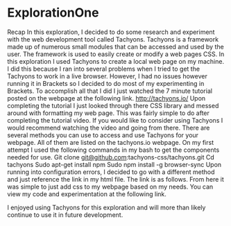 # ExplorationOne
Recap
	In this exploration, I decided to do some research and experiment with the web development tool called Tachyons. Tachyons is a framework made up of numerous small modules that can be accessed and used by the user. The framework is used to easily create or modify a web pages CSS. In this exploration I used Tachyons to create a local web page on my machine. I did this because I ran into several problems when I tried to get the Tachyons to work in a live browser. However, I had no issues however running it in Brackets so I decided to do most of my experimenting in Brackets.
	To accomplish all that I did I just watched the 7 minute tutorial posted on the webpage at the following link.
	http://tachyons.io/
Upon completing the tutorial I just looked through there CSS library and messed around with formatting my web page. This was fairly simple to do after completing the tutorial video. If you would like to consider using Tachyons I would recommend watching the video and going from there.
There are several methods you can use to access and use Tachyons for your webpage. All of them are listed on the tachyons.io webpage. On my first attempt I used the following commands in my bash to get the components needed for use. 
	Git clone git@github.com:tachyons-css/tachyons.git
	Cd tachyons
	Sudo apt-get install npm
	 Sudo npm install -g browser-sync
Upon running into configuration errors, I decided to go with a different method and just reference the link in my html file. The link is as follows.
	<link rel="stylesheet" href="https://unpkg.com/tachyons@4.8.0/css/tachyons.min.css"/>
From here it was simple to just add css to my webpage based on my needs. You can view my code and experimentation at the following link.

I enjoyed using Tachyons for this exploration and will more than likely continue to use it in future development. 
